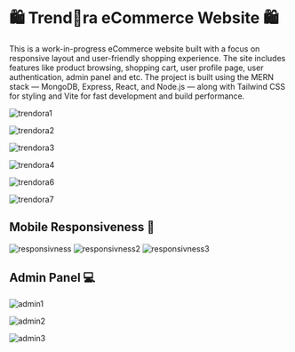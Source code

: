# 🛍️ Trend🍊ra eCommerce Website 🛍️
This is a work-in-progress eCommerce website built with a focus on responsive layout and user-friendly shopping experience. 
The site includes features like product browsing, shopping cart, user profile page, user authentication, admin panel and etc. The project is built using the MERN stack — 
MongoDB, Express, React, and Node.js — along with Tailwind CSS for 
styling and Vite for fast development and build performance.

![trendora1](https://github.com/user-attachments/assets/23ea878b-c28f-4348-9276-fb48e8c79066)

![trendora2](https://github.com/user-attachments/assets/d7b1d4c7-c235-4580-9cc3-5a23a5707bba)

![trendora3](https://github.com/user-attachments/assets/86e70609-c255-48a9-b471-c33c05202e68)

![trendora4](https://github.com/user-attachments/assets/917f834a-abe6-4470-9b7d-ce85cc96fe79)

![trendora6](https://github.com/user-attachments/assets/4c9d7915-b3e8-4d94-a8c2-5bd644d19cc6)

![trendora7](https://github.com/user-attachments/assets/24143d89-312d-4f2a-ba78-a9e008d0c58f)



## Mobile Responsiveness 📱
![responsivness](https://github.com/user-attachments/assets/216674b3-6077-4edd-9527-1eb5eb6edd4e) ![responsivness2](https://github.com/user-attachments/assets/5e2e8425-0f15-462d-8725-5f516f5cc564) ![responsivness3](https://github.com/user-attachments/assets/38626358-6551-47eb-b65a-639418382df2)



## Admin Panel 💻
![admin1](https://github.com/user-attachments/assets/6bf15fe5-977f-4746-8216-1cf4207c0ec9) 

![admin2](https://github.com/user-attachments/assets/cc32c2e1-9764-4a93-83f7-15eafa6c9b6a)

![admin3](https://github.com/user-attachments/assets/f8f8cd6d-2380-4792-9ff3-dd9dd11b7179)






